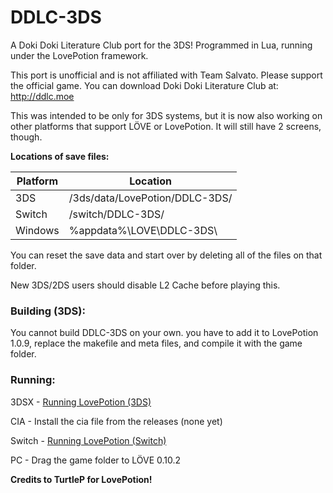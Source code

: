# DDLC-3DS
A Doki Doki Literature Club port for the 3DS! Programmed in Lua, running under the LovePotion framework.

This port is unofficial and is not affiliated with Team Salvato. Please support the official game. You can download Doki Doki Literature Club at: http://ddlc.moe

This was intended to be only for 3DS systems, but it is now also working on other platforms that support LÖVE or LovePotion. It will still have 2 screens, though.

**Locations of save files:**

| Platform | Location                       |
|----------|--------------------------------|
| 3DS      | /3ds/data/LovePotion/DDLC-3DS/ |
| Switch   | /switch/DDLC-3DS/              |
| Windows  | %appdata%\LOVE\DDLC-3DS\       |

You can reset the save data and start over by deleting all of the files on that folder.

New 3DS/2DS users should disable L2 Cache before playing this.

### Building (3DS):
You cannot build DDLC-3DS on your own. you have to add it to LovePotion 1.0.9, replace the makefile and meta files, and compile it with the game folder.

### Running:
3DSX - [Running LovePotion (3DS)](https://github.com/TurtleP/LovePotion/wiki/Running-(3DS))

CIA - Install the cia file from the releases (none yet)

Switch - [Running LovePotion (Switch)](https://github.com/TurtleP/LovePotion/wiki/Running-(Switch))

PC - Drag the game folder to LÖVE 0.10.2

**Credits to TurtleP for LovePotion!**
